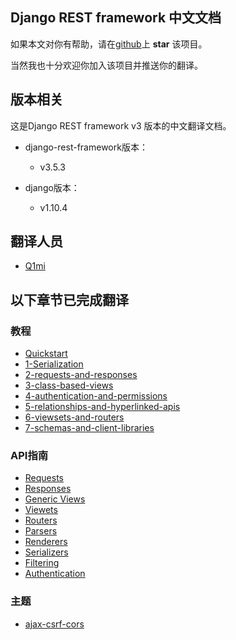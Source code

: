 ## Django REST framework 中文文档

如果本文对你有帮助，请在[github](https://github.com/Q1mi/Django-REST-framework-documentation/tree/master/)上 **star** 该项目。

当然我也十分欢迎你加入该项目并推送你的翻译。

## 版本相关

这是Django REST framework v3 版本的中文翻译文档。

* django-rest-framework版本：

    - v3.5.3

* django版本：

    - v1.10.4

## 翻译人员
* [Q1mi](https://github.com/Q1mi)

## 以下章节已完成翻译

### 教程

* [Quickstart](/tutorial/quickstart_zh.md)
* [1-Serialization](/tutorial/1-serialization_zh.md)
* [2-requests-and-responses](/tutorial/2-requests-and-responses_zh.md)
* [3-class-based-views](/tutorial/3-class-based-views_zh.md)
* [4-authentication-and-permissions](/tutorial/4-authentication-and-permissions_zh.md)
* [5-relationships-and-hyperlinked-apis](/tutorial/5-relationships-and-hyperlinked-apis_zh.md)
* [6-viewsets-and-routers](/tutorial/6-viewsets-and-routers_zh.md)
* [7-schemas-and-client-libraries](/tutorial/7-schemas-and-client-libraries_zh.md)

### API指南

* [Requests](/api-guide/requests_zh.md)
* [Responses](/api-guide/responses_zh.md)
* [Generic Views](/api-guide/generic-views_zh.md)
* [Viewets](/api-guide/viewsets_zh.md)
* [Routers](/api-guide/routers_zh.md)
* [Parsers](/api-guide/parsers_zh.md)
* [Renderers](/api-guide/renderers_zh.md)
* [Serializers](/api-guide/serializers_zh.md)
* [Filtering](/api-guide/filtering_zh.md)
* [Authentication](/api-guide/authentication_zh.md)

### 主题

* [ajax-csrf-cors](/topics/ajax-csrf-cors_zh.md)


